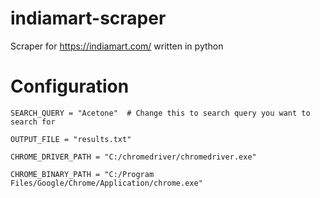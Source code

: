 # indiamart-scraper
Scraper for https://indiamart.com/ written in python


# Configuration

```
SEARCH_QUERY = "Acetone"  # Change this to search query you want to search for
```
```
OUTPUT_FILE = "results.txt"
```
```
CHROME_DRIVER_PATH = "C:/chromedriver/chromedriver.exe"
```
```
CHROME_BINARY_PATH = "C:/Program Files/Google/Chrome/Application/chrome.exe"
```
